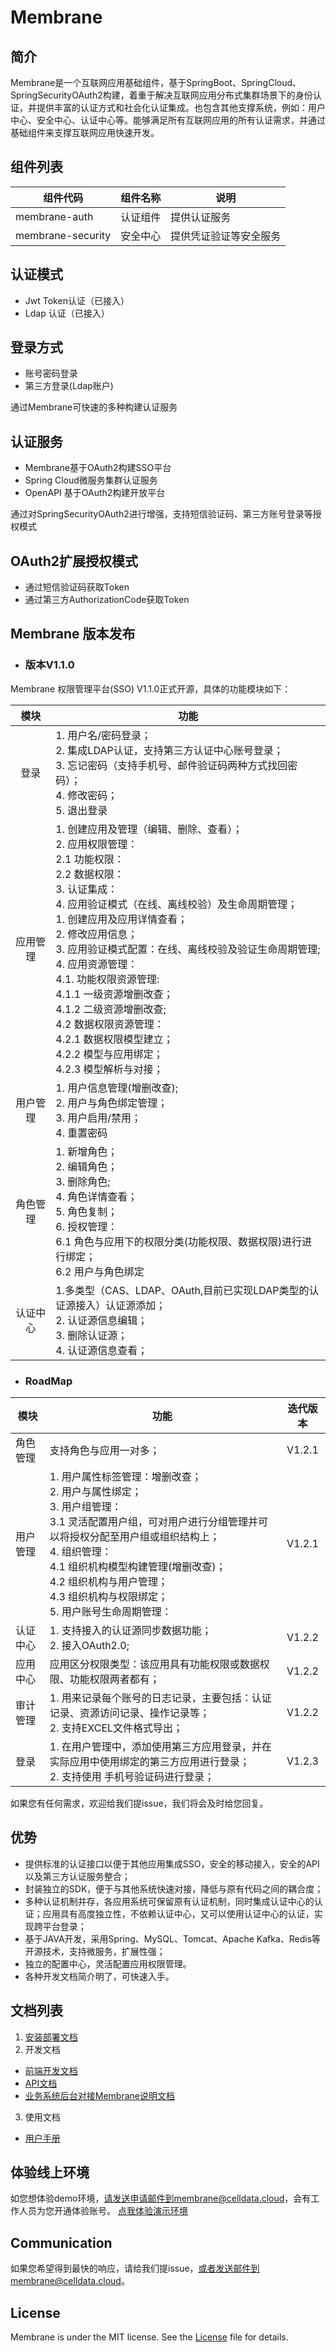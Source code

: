 # Membrane
## 简介
Membrane是一个互联网应用基础组件，基于SpringBoot、SpringCloud、SpringSecurityOAuth2构建，着重于解决互联网应用分布式集群场景下的身份认证，并提供丰富的认证方式和社会化认证集成。也包含其他支撑系统，例如：用户中心、安全中心、认证中心等。能够满足所有互联网应用的所有认证需求，并通过基础组件来支撑互联网应用快速开发。

## 组件列表
| 组件代码          | 组件名称 | 说明                   |
| ----------------- | -------- | ---------------------- |
| membrane-auth     | 认证组件 | 提供认证服务           |
| membrane-security | 安全中心 | 提供凭证验证等安全服务 |

## 认证模式
- Jwt  Token认证（已接入）
- Ldap 认证（已接入）
## 登录方式
- 账号密码登录
- 第三方登录(Ldap账户)

通过Membrane可快速的多种构建认证服务
## 认证服务
- Membrane基于OAuth2构建SSO平台
- Spring Cloud微服务集群认证服务
- OpenAPI 基于OAuth2构建开放平台

通过对SpringSecurityOAuth2进行增强，支持短信验证码、第三方账号登录等授权模式
## OAuth2扩展授权模式
- 通过短信验证码获取Token
- 通过第三方AuthorizationCode获取Token

## Membrane 版本发布

- ### 版本V1.1.0

 Membrane 权限管理平台(SSO) V1.1.0正式开源，具体的功能模块如下：

|   模块   | 功能                                                         |
| :------: | ------------------------------------------------------------ |
|   登录   | 1. 用户名/密码登录；<br />2. 集成LDAP认证，支持第三方认证中心账号登录；<br />3. 忘记密码（支持手机号、邮件验证码两种方式找回密码）；<br />4. 修改密码；<br />5. 退出登录 |
| 应用管理 | 1. 创建应用及管理（编辑、删除、查看）；<br />2. 应用权限管理：<br />      2.1 功能权限：<br />      2.2 数据权限：<br />3. 认证集成：<br />4. 应用验证模式（在线、离线校验）及生命周期管理；<br />1. 创建应用及应用详情查看；<br />2. 修改应用信息；<br />3. 应用验证模式配置：在线、离线校验及验证生命周期管理;<br />4. 应用资源管理：<br />       4.1. 功能权限资源管理:<br />              4.1.1 一级资源增删改查；<br />              4.1.2 二级资源增删改查; <br />       4.2 数据权限资源管理：<br />             4.2.1 数据权限模型建立；<br />             4.2.2 模型与应用绑定；<br />             4.2.3 模型解析与对接； |
| 用户管理 | 1. 用户信息管理(增删改查);<br />2. 用户与角色绑定管理；<br />3. 用户启用/禁用；<br />4. 重置密码 |
| 角色管理 | 1. 新增角色；<br />2. 编辑角色；<br />3. 删除角色;  <br />4. 角色详情查看；<br />5. 角色复制；<br />6. 授权管理：<br />      6.1 角色与应用下的权限分类(功能权限、数据权限)进行进行绑定；<br />      6.2 用户与角色绑定 |
| 认证中心 | 1.多类型（CAS、LDAP、OAuth,目前已实现LDAP类型的认证源接入）认证源添加；<br />2. 认证源信息编辑；<br />3. 删除认证源；<br />4. 认证源信息查看； |

  

- ### RoadMap

| 模块     | 功能                                                          | 迭代版本 |
| -------- | ------------------------------------------------------------ | :------: |
| 角色管理 | 支持角色与应用一对多；                                     | V1.2.1 |
| 用户管理 | 1. 用户属性标签管理：增删改查；<br />2. 用户与属性绑定；<br />3. 用户组管理：<br />     3.1 灵活配置用户组，可对用户进行分组管理并可以将授权分配至用户组或组织结构上；<br />4. 组织管理：<br />     4.1 组织机构模型构建管理(增删改查)；<br />     4.2 组织机构与用户管理；<br />     4.3 组织机构与权限绑定；<br />5. 用户账号生命周期管理： |  V1.2.1  |
| 认证中心 | 1. 支持接入的认证源同步数据功能；<br />2. 接入OAuth2.0;      |  V1.2.2  |
|应用中心  |  应用区分权限类型：该应用具有功能权限或数据权限、功能权限两者都有； | V1.2.2 |
| 审计管理 | 1. 用来记录每个账号的日志记录，主要包括：认证记录、资源访问记录、操作记录等；<br />2. 支持EXCEL文件格式导出； |  V1.2.2  |
| 登录     | 1. 在用户管理中，添加使用第三方应用登录，并在实际应用中使用绑定的第三方应用进行登录；<br />2. 支持使用 手机号验证码进行登录； |  V1.2.3  |

如果您有任何需求，欢迎给我们提issue，我们将会及时给您回复。


## 优势
- 提供标准的认证接口以便于其他应用集成SSO，安全的移动接入，安全的API以及第三方认证服务整合；
- 封装独立的SDK，便于与其他系统快速对接，降低与原有代码之间的耦合度；
- 多种认证机制并存，各应用系统可保留原有认证机制，同时集成认证中心的认证；应用具有高度独立性，不依赖认证中心，又可以使用认证中心的认证，实现跨平台登录；
- 基于JAVA开发，采用Spring、MySQL、Tomcat、Apache Kafka、Redis等开源技术，支持微服务，扩展性强；
- 独立的配置中心，灵活配置应用权限管理。
- 各种开发文档简介明了，可快速入手。

## 文档列表
1. [安装部署文档](https://github.com/celldata/Membrane/blob/master/docs/Membrane%E9%83%A8%E7%BD%B2%E6%96%87%E6%A1%A3.md)
2. 开发文档
- [前端开发文档](https://github.com/celldata/Membrane/blob/master/docs/Membrane%E5%89%8D%E7%AB%AF%E5%BC%80%E5%8F%91%E6%96%87%E6%A1%A3.md)
- [API文档](https://github.com/celldata/Membrane/blob/master/docs/Membrane_API.md)
- [业务系统后台对接Membrane说明文档](https://github.com/celldata/Membrane/blob/master/docs/%E4%B8%9A%E5%8A%A1%E7%B3%BB%E7%BB%9F%E5%90%8E%E5%8F%B0%E5%AF%B9%E6%8E%A5Membrane%E8%AF%B4%E6%98%8E%E6%96%87%E6%A1%A3.md)
3. 使用文档
- [用户手册](https://github.com/celldata/Membrane/blob/master/docs/Membrane%E7%94%A8%E6%88%B7%E6%89%8B%E5%86%8C.md)
## 体验线上环境
如您想体验demo环境，请发送申请邮件到membrane@celldata.cloud，会有工作人员为您开通体验账号。
[点我体验演示环境](http://sso.i.lsctl.com)

## Communication
如果您希望得到最快的响应，请给我们提issue，或者发送邮件到membrane@celldata.cloud。

## License
Membrane is under the MIT license. See the [License](https://github.com/celldata/Membrane/blob/master/LICENSE) file for details.

